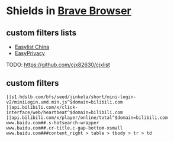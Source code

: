 # Shields in [Brave Browser](https://brave.com/)


## custom filters lists
- [Easylist China](https://easylist-downloads.adblockplus.org/easylistchina.txt)
- [EasyPrivacy](https://easylist-downloads.adblockplus.org/easyprivacy.txt)

TODO: https://github.com/cjx82630/cjxlist

## custom filters
```
||s1.hdslb.com/bfs/seed/jinkela/short/mini-login-v2/miniLogin.umd.min.js^$domain=bilibili.com
||api.bilibili.com/x/click-interface/web/heartbeat^$domain=bilibili.com
||api.bilibili.com/x/player/online/total^$domain=bilibili.com
www.baidu.com##.s-hotsearch-wrapper
www.baidu.com##.cr-title.c-gap-bottom-xsmall
www.baidu.com###content_right > table > tbody > tr > td
```
